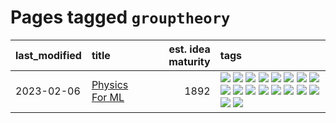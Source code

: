 # Pages tagged `grouptheory`

|last_modified|title|est. idea maturity|tags
|:---|:---|---:|:---|
|2023-02-06|[Physics For ML](../physics_for_ml.md)|1892|[![](https://img.shields.io/badge/tag-brownianmotion-e8ae48)](../tags/brownianmotion.md) [![](https://img.shields.io/badge/tag-curriculum-b5ec2c)](../tags/curriculum.md) [![](https://img.shields.io/badge/tag-curvature-f76896)](../tags/curvature.md) [![](https://img.shields.io/badge/tag-education-0e5ec)](../tags/education.md) [![](https://img.shields.io/badge/tag-eigenvectors-36f98)](../tags/eigenvectors.md) [![](https://img.shields.io/badge/tag-gaugetheory-3a9a4f)](../tags/gaugetheory.md) [![](https://img.shields.io/badge/tag-grouptheory-d9f12f)](../tags/grouptheory.md) [![](https://img.shields.io/badge/tag-machinelearning-752fd7)](../tags/machinelearning.md) [![](https://img.shields.io/badge/tag-manifolds-fe76cf)](../tags/manifolds.md) [![](https://img.shields.io/badge/tag-ode-8fb3d)](../tags/ode.md) [![](https://img.shields.io/badge/tag-optimization-4db4d2)](../tags/optimization.md) [![](https://img.shields.io/badge/tag-pde-8a140)](../tags/pde.md) [![](https://img.shields.io/badge/tag-physics-83cbca)](../tags/physics.md) [![](https://img.shields.io/badge/tag-probabilityfields-e33481)](../tags/probabilityfields.md) [![](https://img.shields.io/badge/tag-quantummechanics-b59164)](../tags/quantummechanics.md) [![](https://img.shields.io/badge/tag-relativity-2b1224)](../tags/relativity.md) [![](https://img.shields.io/badge/tag-tensorcalculus-869cae)](../tags/tensorcalculus.md) [![](https://img.shields.io/badge/tag-textbook-3c7f53)](../tags/textbook.md)|